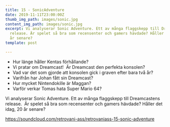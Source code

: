 ```yaml
---
title: 15 - SonicAdventure
date: 2019-11-11T23:00:00Z
thumb_img_path: images/sonic.jpg
content_img_path: images/sonic.jpg
excerpt: Vi analyserar Sonic Adventure. Ett av många flaggskepp till Dreamcastens
  release. Är spelet så bra som recensenter och gamers hävdade? Håller det idag, 20
  år senare?
template: post

---
```

- Hur länge håller Kentas förhållande?
- Vi pratar om Dreamcast!  Är Dreamcast den perfekta konsolen?
- Vad var det som gjorde att konsolen gick i graven efter bara två år?
- Varifrån har Johan fått sin Dreamcast?
- Hur mycket Nintendokille är Maggan?
- Varför verkar Tomas hata Super Mario 64?

Vi analyserar Sonic Adventure. Ett av många flaggskepp till Dreamcastens release.  Är spelet så bra som recensenter och gamers hävdade? Håller det idag, 20 år senare?

https://soundcloud.com/retrovani-ass/retrovaniass-15-sonic-adventure